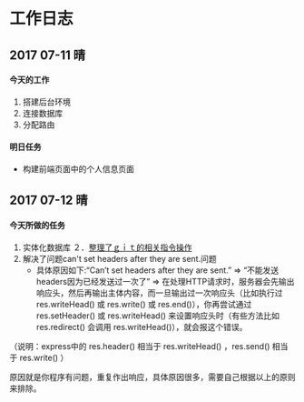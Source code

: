 # 工作日志
## 2017 07-11 晴
#### 今天的工作
1. 搭建后台环境
2. 连接数据库
3. 分配路由
#### 明日任务
* 构建前端页面中的个人信息页面
## 2017 07-12 晴
#### 今天所做的任务
1. 实体化数据库
２．[整理了ｇｉｔ的相关指令操作](https://github.com/Xiaolong145682/Mini-mango/blob/master/xiaolongDoc/01.git%E7%9A%84%E4%BD%BF%E7%94%A8.md)
3. 解决了问题can't set headers after they are sent.问题
    * 具体原因如下:“Can’t set headers after they are sent.” => “不能发送headers因为已经发送过一次了” => 在处理HTTP请求时，服务器会先输出响应头，然后再输出主体内容，而一旦输出过一次响应头（比如执行过 res.writeHead() 或 res.write() 或 res.end()），你再尝试通过 res.setHeader() 或 res.writeHead() 来设置响应头时（有些方法比如 res.redirect() 会调用 res.writeHead()），就会报这个错误。

（说明：express中的 res.header() 相当于 res.writeHead() ，res.send() 相当于 res.write() ）

原因就是你程序有问题，重复作出响应，具体原因很多，需要自己根据以上的原则来排除。
